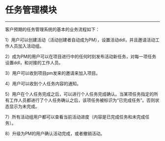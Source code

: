 # 任务管理模块

---

客户预期的任务管理系统的基本的业务流程如下：



1）用户可以创建活动（活动创建者自动成为PM），设置活动ddl，并且邀请活动工作人员加入活动组。

2）成为PM的用户可以在项目进行中的任何时刻发布活动新任务，对每一项任务设置ddl，和对接的工作人员。

3）用户可以收到项目pm发来的邀请来加入项目。

4）用户可以收到个人任务内容的通知。

5）用户在个人任务完成之后，可以进行个人任务完成确认。当某项任务指定的所有工作人员都进行了个人任务确认之后，该项任务被标识为“已完成任务”。否则状态显示为未完成。

7）所有活动组用户都可以查看当前活动进度（内容是已完成任务和未完成任务）。

8）升级为PM的用户确认活动完成，或者撤销活动。
